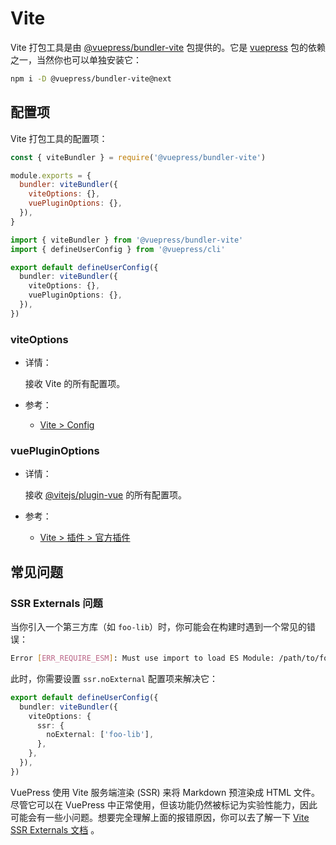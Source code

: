 # Vite

<NpmBadge package="@vuepress/bundler-vite" />

Vite 打包工具是由 [@vuepress/bundler-vite](https://www.npmjs.com/package/@vuepress/bundler-vite) 包提供的。它是 [vuepress](https://www.npmjs.com/package/vuepress) 包的依赖之一，当然你也可以单独安装它：

```bash
npm i -D @vuepress/bundler-vite@next
```

## 配置项

Vite 打包工具的配置项：

<CodeGroup>
  <CodeGroupItem title="JS" active>

```js
const { viteBundler } = require('@vuepress/bundler-vite')

module.exports = {
  bundler: viteBundler({
    viteOptions: {},
    vuePluginOptions: {},
  }),
}
```

  </CodeGroupItem>

  <CodeGroupItem title="TS">

```ts
import { viteBundler } from '@vuepress/bundler-vite'
import { defineUserConfig } from '@vuepress/cli'

export default defineUserConfig({
  bundler: viteBundler({
    viteOptions: {},
    vuePluginOptions: {},
  }),
})
```

  </CodeGroupItem>
</CodeGroup>

### viteOptions

- 详情：

  接收 Vite 的所有配置项。

- 参考：
  - [Vite > Config](https://cn.vitejs.dev/config/)

### vuePluginOptions

- 详情：

  接收 [@vitejs/plugin-vue](https://www.npmjs.com/package/@vitejs/plugin-vue) 的所有配置项。

- 参考：
  - [Vite > 插件 > 官方插件](https://cn.vitejs.dev/plugins/#vitejsplugin-vue)

## 常见问题

### SSR Externals 问题

当你引入一个第三方库（如 `foo-lib`）时，你可能会在构建时遇到一个常见的错误：

```sh
Error [ERR_REQUIRE_ESM]: Must use import to load ES Module: /path/to/foo-lib
```

此时，你需要设置 `ssr.noExternal` 配置项来解决它：

```ts
export default defineUserConfig({
  bundler: viteBundler({
    viteOptions: {
      ssr: {
        noExternal: ['foo-lib'],
      },
    },
  }),
})
```

VuePress 使用 Vite 服务端渲染 (SSR) 来将 Markdown 预渲染成 HTML 文件。尽管它可以在 VuePress 中正常使用，但该功能仍然被标记为实验性能力，因此可能会有一些小问题。想要完全理解上面的报错原因，你可以去了解一下 [Vite SSR Externals 文档](https://cn.vitejs.dev/guide/ssr.html#ssr-externals) 。
